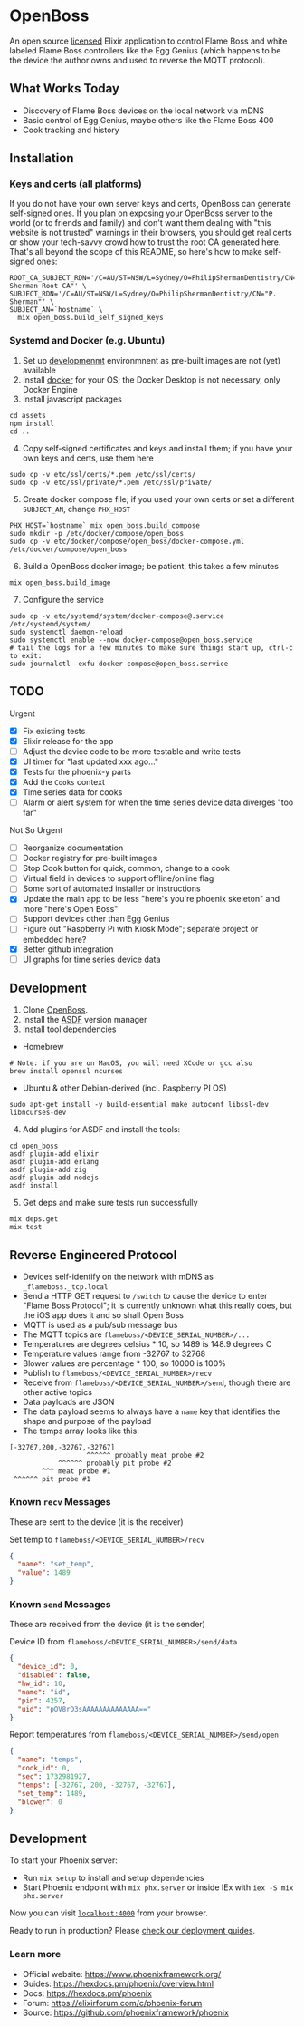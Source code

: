 # OpenBoss

An open source [licensed](LICENSE.txt) Elixir application to control Flame Boss
and white labeled Flame Boss controllers like the Egg Genius (which happens to
be the device the author owns and used to reverse the MQTT protocol).

## What Works Today

- Discovery of Flame Boss devices on the local network via mDNS
- Basic control of Egg Genius, maybe others like the Flame Boss 400
- Cook tracking and history

## Installation

### Keys and certs (all platforms)

If you do not have your own server keys and certs, OpenBoss can generate self-signed ones. If you
plan on exposing your OpenBoss server to the world (or to friends and family) and don't want them
dealing with "this website is not trusted" warnings in their browsers, you should get real certs
or show your tech-savvy crowd how to trust the root CA generated here. That's all beyond the scope
of this README, so here's how to make self-signed ones:

```shell
ROOT_CA_SUBJECT_RDN='/C=AU/ST=NSW/L=Sydney/O=PhilipShermanDentistry/CN="P. Sherman Root CA"' \
SUBJECT_RDN='/C=AU/ST=NSW/L=Sydney/O=PhilipShermanDentistry/CN="P. Sherman"' \
SUBJECT_AN=`hostname` \
  mix open_boss.build_self_signed_keys
```

### Systemd and Docker (e.g. Ubuntu)

1. Set up [developmenmt](#Development) environmnent as pre-built images are not (yet) available
2. Install [docker](https://www.docker.com) for your OS; the Docker Desktop is not necessary, only Docker Engine
3. Install javascript packages

```shell
cd assets
npm install
cd ..
```

4. Copy self-signed certificates and keys and install them; if you have your own keys and certs, use them here

```shell
sudo cp -v etc/ssl/certs/*.pem /etc/ssl/certs/
sudo cp -v etc/ssl/private/*.pem /etc/ssl/private/
```

5. Create docker compose file; if you used your own certs or set a different `SUBJECT_AN`, change `PHX_HOST`

```shell
PHX_HOST=`hostname` mix open_boss.build_compose
sudo mkdir -p /etc/docker/compose/open_boss
sudo cp -v etc/docker/compose/open_boss/docker-compose.yml /etc/docker/compose/open_boss
```

6. Build a OpenBoss docker image; be patient, this takes a few minutes

```shell
mix open_boss.build_image
```

7. Configure the service

```shell
sudo cp -v etc/systemd/system/docker-compose@.service /etc/systemd/system/
sudo systemctl daemon-reload
sudo systemctl enable --now docker-compose@open_boss.service
# tail the logs for a few minutes to make sure things start up, ctrl-c to exit:
sudo journalctl -exfu docker-compose@open_boss.service
```

## TODO

Urgent

- [x] Fix existing tests
- [x] Elixir release for the app
- [ ] Adjust the device code to be more testable and write tests
- [x] UI timer for "last updated xxx ago..."
- [x] Tests for the phoenix-y parts
- [x] Add the `Cooks` context
- [x] Time series data for cooks
- [ ] Alarm or alert system for when the time series device data diverges "too far"

Not So Urgent

- [ ] Reorganize documentation
- [ ] Docker registry for pre-built images
- [ ] Stop Cook button for quick, common, change to a cook
- [ ] Virtual field in devices to support offline/online flag
- [ ] Some sort of automated installer or instructions
- [x] Update the main app to be less "here's you're phoenix skeleton" and more "here's Open Boss"
- [ ] Support devices other than Egg Genius
- [ ] Figure out "Raspberry Pi with Kiosk Mode"; separate project or embedded here?
- [x] Better github integration
- [ ] UI graphs for time series device data

## Development

1. Clone [OpenBoss](https://github.com/sampscl/open_boss.git).
2. Install the [ASDF](https://asdf-vm.com/guide/getting-started.html) version manager
3. Install tool dependencies

- Homebrew

```shell
# Note: if you are on MacOS, you will need XCode or gcc also
brew install openssl ncurses
```

- Ubuntu & other Debian-derived (incl. Raspberry PI OS)

```shell
sudo apt-get install -y build-essential make autoconf libssl-dev libncurses-dev
```

4. Add plugins for ASDF and install the tools:

```shell
cd open_boss
asdf plugin-add elixir
asdf plugin-add erlang
asdf plugin-add zig
asdf plugin-add nodejs
asdf install
```

5. Get deps and make sure tests run successfully

```shell
mix deps.get
mix test
```

## Reverse Engineered Protocol

- Devices self-identify on the network with mDNS as `_flameboss._tcp.local`
- Send a HTTP GET request to `/switch` to cause the device to enter "Flame Boss Protocol"; it is currently unknown what this
  really does, but the iOS app does it and so shall Open Boss
- MQTT is used as a pub/sub message bus
- The MQTT topics are `flameboss/<DEVICE_SERIAL_NUMBER>/...`
- Temperatures are degrees celsius \* 10, so 1489 is 148.9 degrees C
- Temperature values range from -32767 to 32768
- Blower values are percentage \* 100, so 10000 is 100%
- Publish to `flameboss/<DEVICE_SERIAL_NUMBER>/recv`
- Receive from `flameboss/<DEVICE_SERIAL_NUMBER>/send`, though there are other active topics
- Data payloads are JSON
- The data payload seems to always have a `name` key that identifies the shape and purpose of the payload
- The temps array looks like this:

```raw
[-32767,200,-32767,-32767]
                   ^^^^^^ probably meat probe #2
            ^^^^^^ probably pit probe #2
        ^^^ meat probe #1
 ^^^^^^ pit probe #1
```

### Known `recv` Messages

These are sent to the device (it is the receiver)

Set temp to `flameboss/<DEVICE_SERIAL_NUMBER>/recv`

```json
{
  "name": "set_temp",
  "value": 1489
}
```

### Known `send` Messages

These are received from the device (it is the sender)

Device ID from `flameboss/<DEVICE_SERIAL_NUMBER>/send/data`

```json
{
  "device_id": 0,
  "disabled": false,
  "hw_id": 10,
  "name": "id",
  "pin": 4257,
  "uid": "pOV8rD3sAAAAAAAAAAAAAA=="
}
```

Report temperatures from `flameboss/<DEVICE_SERIAL_NUMBER>/send/open`

```json
{
  "name": "temps",
  "cook_id": 0,
  "sec": 1732981927,
  "temps": [-32767, 200, -32767, -32767],
  "set_temp": 1489,
  "blower": 0
}
```

## Development

To start your Phoenix server:

- Run `mix setup` to install and setup dependencies
- Start Phoenix endpoint with `mix phx.server` or inside IEx with `iex -S mix phx.server`

Now you can visit [`localhost:4000`](http://localhost:4000) from your browser.

Ready to run in production? Please [check our deployment guides](https://hexdocs.pm/phoenix/deployment.html).

### Learn more

- Official website: https://www.phoenixframework.org/
- Guides: https://hexdocs.pm/phoenix/overview.html
- Docs: https://hexdocs.pm/phoenix
- Forum: https://elixirforum.com/c/phoenix-forum
- Source: https://github.com/phoenixframework/phoenix
